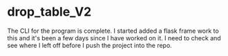# drop_table_V2


The CLI for the program is complete. I started added a flask frame work to this and it's been a few days since I have worked on it. I need to check and see where I left off before I push the project into the repo.
